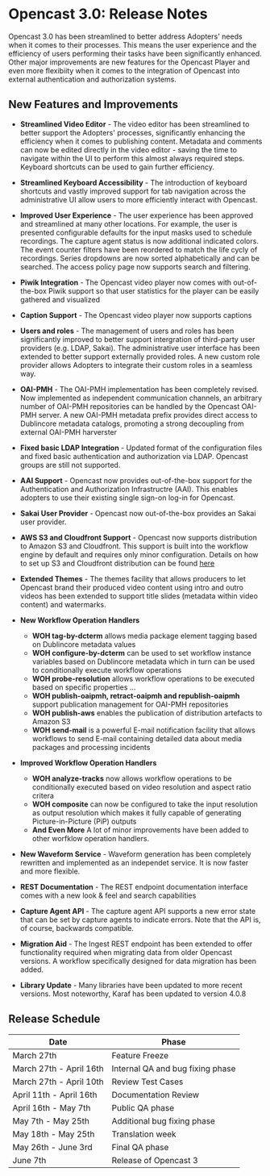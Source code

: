 Opencast 3.0: Release Notes
============================

Opencast 3.0 has been streamlined to better address Adopters' needs when it comes to their processes. This means
the user experience and the efficiency of users performing their tasks have been significantly enhanced.
Other major improvements are new features for the Opencast Player and even more flexibiity when it comes to the
integration of Opencast into external authentication and authorization systems.

New Features and Improvements
-----------------------------

  - **Streamlined Video Editor** - The video editor has been streamlined to better support the Adopters' processes,
    significantly enhancing the efficiency when it comes to publishing content. Metadata and comments can now be edited
    directly in the video editor - saving the time to navigate within the UI to perform this almost always required
    steps. Keyboard shortcuts can be used to gain further efficiency.

  - **Streamlined Keyboard Accessibility** - The introduction of keyboard shortcuts and vastly improved support for
    tab navigation across the administrative UI allow users to more efficiently interact with Opencast.

  - **Improved User Experience** - The user experience has been approved and streamlined at many other locations. For
    example, the user is presented configurable defaults for the input masks used to schedule recordings. The capture
    agent status is now additional indicated colors. The event counter filters have been reordered to match the life
    cycly of recordings. Series dropdowns are now sorted alphabetically and can be searched. The access policy page now
    supports search and filtering.

  - **Piwik Integration** - The Opencast video player now comes with out-of-the-box Piwik support so that user
    statistics for the player can be easily gathered and visualized

  - **Caption Support** - The Opencast video player now supports captions

  - **Users and roles** - The management of users and roles has been significantly improved to better support
    intergration of third-party user providers (e.g. LDAP, Sakai). The administrative user interface has been
    extended to better support externally provided roles. A new custom role provider allows Adopters to integrate
    their custom roles in a seamless way.

  - **OAI-PMH** - The OAI-PMH implementation has been completely revised. Now implemented as independent communication
    channels, an arbitrary number of OAI-PMH repositories can be handled by the Opencast OAI-PMH server.
    A new OAI-PMH metadata prefix provides direct access to Dublincore metadata catalogs, promoting a strong decoupling
    from external OAI-PMH harverster

  - **Fixed basic LDAP Integration** - Updated format of the configuration files and fixed basic authentication and
    authorization via LDAP. Opencast groups are still not supported.

  - **AAI Support** - Opencast now provides out-of-the-box support for the Authentication and Authorization
    Infrastructre (AAI). This enables adopters to use their existing single sign-on log-in for Opencast.

  - **Sakai User Provider** - Opencast now out-of-the-box provides an Sakai user provider.

  - **AWS S3 and Cloudfront Support** - Opencast now supports distribution to Amazon S3 and Cloudfront.  This support is
    built into the workflow engine by default and requires only minor configuration.  Details on how to set up S3 and
    Cloudfront distribution can be found [here](modules/awss3distribution.md)

  - **Extended Themes** - The themes facility that allows producers to let Opencast brand their produced video content
    using intro and outro videos has been extended to support title slides (metadata within video content) and
    watermarks.

  - **New Workflow Operation Handlers**
    - **WOH tag-by-dcterm** allows media package element tagging based on Dublincore metadata values
    - **WOH configure-by-dcterm** can be used to set workflow instance variables based on Dublincore metadata which in
      turn can be used to conditionally execute workflow operations
    - **WOH probe-resolution** allows workflow operations to be executed based on specific properties ...
    - **WOH publish-oaipmh, retract-oaipmh and republish-oaipmh** support publication management for OAI-PMH
      repositories
    - **WOH publish-aws** enables the publication of distribution artefacts to Amazon S3
    - **WOH send-mail** is a powerful E-mail notification facility that allows workflows to send E-mail containing
      detailed data about media packages and processing incidents
  - **Improved Workflow Operation Handlers**
    - **WOH analyze-tracks** now allows workflow operations to be conditionally executed based on video resolution
      and aspect ratio critera
    - **WOH composite** can now be configured to take the input resolution as output resolution which makes it
      fully capable of generating Picture-in-Picture (PiP) outputs
    - **And Even More** A lot of minor improvements have been added to other worfklow operation handlers.

  - **New Waveform Service** - Waveform generation has been completely rewritten and implemented as an independet
     service. It is now faster and more flexible.

  - **REST Documentation** - The REST endpoint documentation interface comes with a new look & feel and search
    capabilities

  - **Capture Agent API** - The capture agent API supports a new error state that can be set by capture agents
    to indicate errors. Note that the API is, of course, backwards compatible.

  - **Migration Aid** - The Ingest REST endpoint has been extended to offer functionality required when migrating
    data from older Opencast versions. A workflow specifically designed for data migration has been added.

  - **Library Update** - Many libraries have been updated to more recent versions. Most noteworthy, Karaf has
    been updated to version 4.0.8

Release Schedule
----------------

|Date                    |Phase
|------------------------|--------------------------------
|March 27th              |Feature Freeze
|March 27th - April 16th |Internal QA and bug fixing phase
|March 27th - April 10th |Review Test Cases
|April 11th - April 16th |Documentation Review
|April 16th - May 7th    |Public QA phase
|May 7th - May 25th      |Additional bug fixing phase
|May 18th - May 25th     |Translation week
|May 26th - June 3rd     |Final QA phase
|June 7th                |Release of Opencast 3
